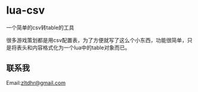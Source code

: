 # lua-csv
一个简单的csv转table的工具

很多游戏策划都是用csv配置表，为了方便就写了这么个小东西，功能很简单，只是将表头和内容格式化为一个lua中的table对象而已。

联系我
--------------
Email:zltdhr@gmail.com
